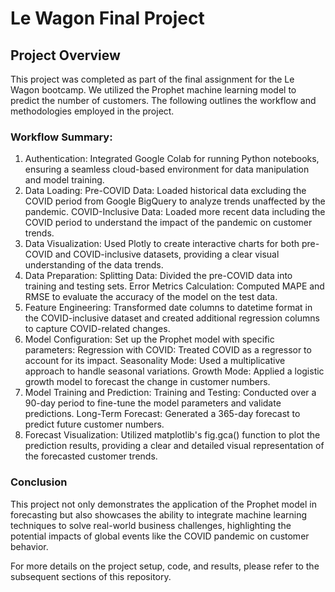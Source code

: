 
# Le Wagon Final Project

## Project Overview
This project was completed as part of the final assignment for the Le Wagon bootcamp. We utilized the Prophet machine learning model to predict the number of customers. The following outlines the workflow and methodologies employed in the project.


### Workflow Summary:
1) Authentication: Integrated Google Colab for running Python notebooks, ensuring a seamless cloud-based environment for data manipulation and model training.
2) Data Loading:
Pre-COVID Data: Loaded historical data excluding the COVID period from Google BigQuery to analyze trends unaffected by the pandemic.
COVID-Inclusive Data: Loaded more recent data including the COVID period to understand the impact of the pandemic on customer trends.
3) Data Visualization: Used Plotly to create interactive charts for both pre-COVID and COVID-inclusive datasets, providing a clear visual understanding of the data trends.
4) Data Preparation:
Splitting Data: Divided the pre-COVID data into training and testing sets.
Error Metrics Calculation: Computed MAPE and RMSE to evaluate the accuracy of the model on the test data.
5) Feature Engineering: Transformed date columns to datetime format in the COVID-inclusive dataset and created additional regression columns to capture COVID-related changes.
6) Model Configuration: Set up the Prophet model with specific parameters:
Regression with COVID: Treated COVID as a regressor to account for its impact.
Seasonality Mode: Used a multiplicative approach to handle seasonal variations.
Growth Mode: Applied a logistic growth model to forecast the change in customer numbers.
7) Model Training and Prediction:
Training and Testing: Conducted over a 90-day period to fine-tune the model parameters and validate predictions.
Long-Term Forecast: Generated a 365-day forecast to predict future customer numbers.
8) Forecast Visualization: Utilized matplotlib's fig.gca() function to plot the prediction results, providing a clear and detailed visual representation of the forecasted customer trends.

### Conclusion
This project not only demonstrates the application of the Prophet model in forecasting but also showcases the ability to integrate machine learning techniques to solve real-world business challenges, highlighting the potential impacts of global events like the COVID pandemic on customer behavior.

For more details on the project setup, code, and results, please refer to the subsequent sections of this repository.

